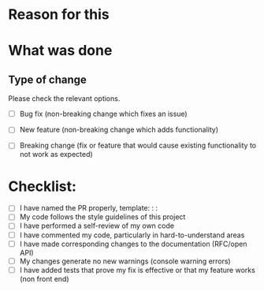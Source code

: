 # Reason for this
<!-- please add the jira ticket link or if that is not available a short description -->
<!-- https://talktala.atlassian.net/browse/<TICKET-NUMBER> -->

# What was done
<!-- this does not replace the documentation that needs to be added either in the code, confluence and etc -->

## Type of change

Please check the relevant options.

- [ ] Bug fix (non-breaking change which fixes an issue)
- [ ] New feature (non-breaking change which adds functionality)
- [ ] Breaking change (fix or feature that would cause existing functionality to not work as expected)


# Checklist:
- [ ] I have named the PR properly, template: <change-type>: <ticket-number>: <description>
- [ ] My code follows the style guidelines of this project
- [ ] I have performed a self-review of my own code
- [ ] I have commented my code, particularly in hard-to-understand areas
- [ ] I have made corresponding changes to the documentation (RFC/open API)
- [ ] My changes generate no new warnings (console warning errors)
- [ ] I have added tests that prove my fix is effective or that my feature works (non front end)